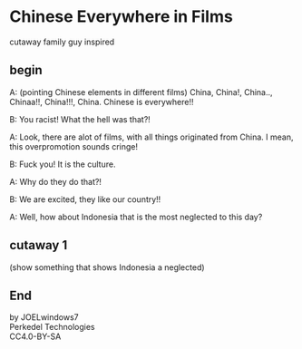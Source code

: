 # Chinese Everywhere in Films

cutaway family guy inspired

## begin

A: (pointing Chinese elements in different films) China, China!, China.., Chinaa!!, China!!!, China. Chinese is everywhere!!

B: You racist! What the hell was that?!

A: Look, there are alot of films, with all things originated from China. I mean, this overpromotion sounds cringe!

B: Fuck you! It is the culture.

A: Why do they do that?!

B: We are excited, they like our country!!

A: Well, how about Indonesia that is the most neglected to this day?

## cutaway 1

(show something that shows Indonesia a neglected)

## End

by JOELwindows7  
Perkedel Technologies  
CC4.0-BY-SA
